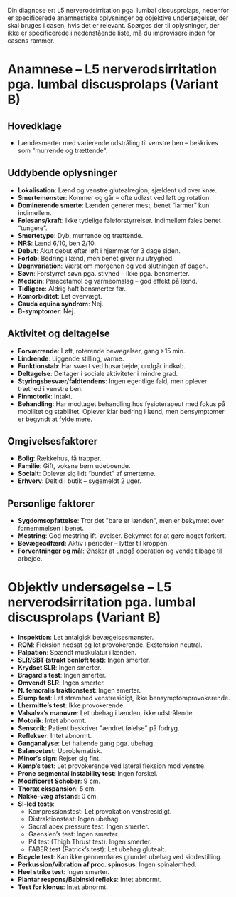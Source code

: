 
Din diagnose er: L5 nerverodsirritation pga. lumbal discusprolaps, nedenfor er specificerede anamnestiske oplysninger og objektive undersøgelser, der skal bruges i casen, hvis det er relevant. Spørges der til oplysninger, der ikke er specificerede i nedenstående liste, må du improvisere inden for casens rammer. 

# Anamnese – L5 nerverodsirritation pga. lumbal discusprolaps (Variant B)

## Hovedklage

- Lændesmerter med varierende udstråling til venstre ben – beskrives som "murrende og trættende".

## Uddybende oplysninger

- **Lokalisation**: Lænd og venstre glutealregion, sjældent ud over knæ.
- **Smertemønster**: Kommer og går – ofte udløst ved løft og rotation.
- **Dominerende smerte**: Lænden generer mest, benet “larmer” kun indimellem.
- **Følesans/kraft**: Ikke tydelige føleforstyrrelser. Indimellem føles benet “tungere”.
- **Smertetype**: Dyb, murrende og trættende.
- **NRS**: Lænd 6/10, ben 2/10.
- **Debut**: Akut debut efter løft i hjemmet for 3 dage siden.
- **Forløb**: Bedring i lænd, men benet giver nu utryghed.
- **Døgnvariation**: Værst om morgenen og ved slutningen af dagen.
- **Søvn**: Forstyrret søvn pga. stivhed – ikke pga. bensmerter.
- **Medicin**: Paracetamol og varmeomslag – god effekt på lænd.
- **Tidligere**: Aldrig haft bensmerter før.
- **Komorbiditet**: Let overvægt.
- **Cauda equina syndrom**: Nej.
- **B-symptomer**: Nej.

## Aktivitet og deltagelse

- **Forværrende**: Løft, roterende bevægelser, gang >15 min.
- **Lindrende**: Liggende stilling, varme.
- **Funktionstab**: Har svært ved husarbejde, undgår indkøb.
- **Deltagelse**: Deltager i sociale aktiviteter i mindre grad.
- **Styringsbesvær/faldtendens**: Ingen egentlige fald, men oplever træthed i venstre ben.
- **Finmotorik**: Intakt.
- **Behandling**: Har modtaget behandling hos fysioterapeut med fokus på mobilitet og stabilitet. Oplever klar bedring i lænd, men bensymptomer er begyndt at fylde mere. 

## Omgivelsesfaktorer

- **Bolig**: Rækkehus, få trapper.
- **Familie**: Gift, voksne børn udeboende.
- **Socialt**: Oplever sig lidt “bundet” af smerterne.
- **Erhverv**: Deltid i butik – sygemeldt 2 uger.

## Personlige faktorer

- **Sygdomsopfattelse**: Tror det "bare er lænden", men er bekymret over fornemmelsen i benet.
- **Mestring**: God mestring ift. øvelser. Bekymret for at gøre noget forkert.
- **Bevægeadfærd**: Aktiv i perioder – lytter til kroppen.
- **Forventninger og mål**: Ønsker at undgå operation og vende tilbage til arbejde.

# Objektiv undersøgelse – L5 nerverodsirritation pga. lumbal discusprolaps (Variant B)

- **Inspektion**: Let antalgisk bevægelsesmønster.  
- **ROM**: Fleksion nedsat og let provokerende. Ekstension neutral.  
- **Palpation**: Spændt muskulatur i lænden.  
- **SLR/SBT (strakt benløft test)**: Ingen smerter.  
- **Krydset SLR**: Ingen smerter.  
- **Bragard’s test**: Ingen smerter.  
- **Omvendt SLR**: Ingen smerter.  
- **N. femoralis traktionstest**: Ingen smerter.  
- **Slump test**: Let stramhed venstresidigt, ikke bensymptomprovokerende.  
- **Lhermitte’s test**: Ikke provokerende.  
- **Valsalva’s manøvre**: Let ubehag i lænden, ikke udstrålende.  
- **Motorik**: Intet abnormt.
- **Sensorik**: Patient beskriver "ændret følelse" på fodryg.  
- **Reflekser**: Intet abnormt.  
- **Ganganalyse**: Let haltende gang pga. ubehag.  
- **Balancetest**: Uproblematisk.  
- **Minor’s sign**: Rejser sig fint.  
- **Kemp’s test**: Let provokerende ved lateral fleksion mod venstre.  
- **Prone segmental instability test**: Ingen forskel.  
- **Modificeret Schober**: 9 cm.
- **Thorax ekspansion**: 5 cm.  
- **Nakke-væg afstand**: 0 cm.  
- **SI-led tests**:  
  - Kompressionstest: Let provokation venstresidigt.  
  - Distraktionstest: Ingen ubehag.  
  - Sacral apex pressure test: Ingen smerter.  
  - Gaenslen’s test: Ingen smerter.  
  - P4 test (Thigh Thrust test): Ingen smerter.  
  - FABER test (Patrick’s test): Let ubehag glutealt.  
- **Bicycle test**: Kan ikke gennemføres grundet ubehag ved siddestilling.  
- **Perkussion/vibration af proc. spinosus**: Ingen spinalømhed.  
- **Heel strike test**: Ingen smerter.  
- **Plantar respons/Babinski refleks**: Intet abnormt.  
- **Test for klonus**: Intet abnormt.
